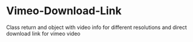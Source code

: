 # Vimeo-Download-Link
Class return and object with video info for different resolutions and direct download link for vimeo video
